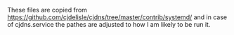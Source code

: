 These files are copied from https://github.com/cjdelisle/cjdns/tree/master/contrib/systemd/ and in case of cjdns.service the pathes are adjusted to how I am likely to be run it.
